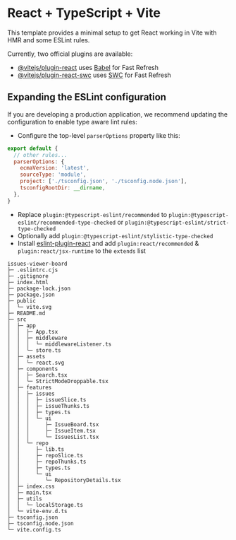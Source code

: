 # React + TypeScript + Vite

This template provides a minimal setup to get React working in Vite with HMR and some ESLint rules.

Currently, two official plugins are available:

- [@vitejs/plugin-react](https://github.com/vitejs/vite-plugin-react/blob/main/packages/plugin-react/README.md) uses [Babel](https://babeljs.io/) for Fast Refresh
- [@vitejs/plugin-react-swc](https://github.com/vitejs/vite-plugin-react-swc) uses [SWC](https://swc.rs/) for Fast Refresh

## Expanding the ESLint configuration

If you are developing a production application, we recommend updating the configuration to enable type aware lint rules:

- Configure the top-level `parserOptions` property like this:

```js
export default {
  // other rules...
  parserOptions: {
    ecmaVersion: 'latest',
    sourceType: 'module',
    project: ['./tsconfig.json', './tsconfig.node.json'],
    tsconfigRootDir: __dirname,
  },
}
```

- Replace `plugin:@typescript-eslint/recommended` to `plugin:@typescript-eslint/recommended-type-checked` or `plugin:@typescript-eslint/strict-type-checked`
- Optionally add `plugin:@typescript-eslint/stylistic-type-checked`
- Install [eslint-plugin-react](https://github.com/jsx-eslint/eslint-plugin-react) and add `plugin:react/recommended` & `plugin:react/jsx-runtime` to the `extends` list

```
issues-viewer-board
├─ .eslintrc.cjs
├─ .gitignore
├─ index.html
├─ package-lock.json
├─ package.json
├─ public
│  └─ vite.svg
├─ README.md
├─ src
│  ├─ app
│  │  ├─ App.tsx
│  │  ├─ middleware
│  │  │  └─ middlewareListener.ts
│  │  └─ store.ts
│  ├─ assets
│  │  └─ react.svg
│  ├─ components
│  │  ├─ Search.tsx
│  │  └─ StrictModeDroppable.tsx
│  ├─ features
│  │  ├─ issues
│  │  │  ├─ issueSlice.ts
│  │  │  ├─ issueThunks.ts
│  │  │  ├─ types.ts
│  │  │  └─ ui
│  │  │     ├─ IssueBoard.tsx
│  │  │     ├─ IssueItem.tsx
│  │  │     └─ IssuesList.tsx
│  │  └─ repo
│  │     ├─ lib.ts
│  │     ├─ repoSlice.ts
│  │     ├─ repoThunks.ts
│  │     ├─ types.ts
│  │     └─ ui
│  │        └─ RepositoryDetails.tsx
│  ├─ index.css
│  ├─ main.tsx
│  ├─ utils
│  │  └─ localStorage.ts
│  └─ vite-env.d.ts
├─ tsconfig.json
├─ tsconfig.node.json
└─ vite.config.ts

```